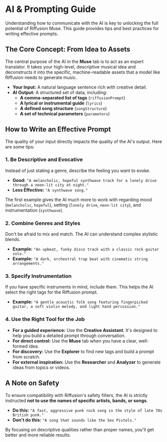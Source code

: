 # AI & Prompting Guide

Understanding how to communicate with the AI is key to unlocking the full potential of Riffusion Muse. This guide provides tips and best practices for writing effective prompts.

## The Core Concept: From Idea to Assets

The central purpose of the AI in the **Muse** tab is to act as an expert translator. It takes your high-level, descriptive musical idea and deconstructs it into the specific, machine-readable assets that a model like Riffusion needs to generate music.

- **Your Input:** A natural language sentence rich with creative detail.
- **AI Output:** A structured set of data, including:
  - **A comma-separated list of tags** (`riffusionPrompt`)
  - **A lyrical or instrumental guide** (`lyrics`)
  - **A defined song structure** (`songStructure`)
  - **A set of technical parameters** (`parameters`)

## How to Write an Effective Prompt

The quality of your input directly impacts the quality of the AI's output. Here are some tips:

### 1. Be Descriptive and Evocative
Instead of just stating a genre, describe the feeling you want to evoke.

- **Good:** `"A melancholic, hopeful synthwave track for a lonely drive through a neon-lit city at night."`
- **Less Effective:** `"A synthwave song."`

The first example gives the AI much more to work with regarding mood (`melancholic`, `hopeful`), setting (`lonely drive`, `neon-lit city`), and instrumentation (`synthwave`).

### 2. Combine Genres and Styles
Don't be afraid to mix and match. The AI can understand complex stylistic blends.

- **Example:** `"An upbeat, funky disco track with a classic rock guitar solo."`
- **Example:** `"A dark, orchestral trap beat with cinematic string arrangements."`

### 3. Specify Instrumentation
If you have specific instruments in mind, include them. This helps the AI select the right tags for the Riffusion prompt.

- **Example:** `"A gentle acoustic folk song featuring fingerpicked guitar, a soft violin melody, and light hand percussion."`

### 4. Use the Right Tool for the Job
- **For a guided experience:** Use the **Creative Assistant**. It's designed to help you build a detailed prompt through conversation.
- **For direct control:** Use the **Muse** tab when you have a clear, well-formed idea.
- **For discovery:** Use the **Explorer** to find new tags and build a prompt from scratch.
- **For external inspiration:** Use the **Researcher** and **Analyzer** to generate ideas from topics or videos.

## A Note on Safety
To ensure compatibility with Riffusion's safety filters, the AI is strictly instructed **not to use the names of specific artists, bands, or songs**.

- **Do this:** `"A fast, aggressive punk rock song in the style of late 70s British punk."`
- **Don't do this:** `"A song that sounds like the Sex Pistols."`

By focusing on descriptive qualities rather than proper names, you'll get better and more reliable results.
